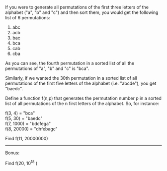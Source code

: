 <div class="md"><p>If you were to generate all permutations of the first three letters of the alphabet ("a", "b" and "c") and then sort them, you would get the following list of 6 permutations:</p>
<ol>
<li>abc</li>
<li>acb</li>
<li>bac</li>
<li>bca</li>
<li>cab</li>
<li>cba</li>
</ol>
<p>As you can see, the fourth permutation in a sorted list of all the permutations of "a", "b" and "c" is "bca".</p>
<p>Similarly, if we wanted the 30th permutation in a sorted list of all permutations of the first five letters of the alphabet (i.e. "abcde"), you get "baedc".</p>
<p>Define a function f(n,p) that generates the permutation number p in a sorted list of all permutations of the n first letters of the alphabet. So, for instance: </p>
<p>f(3, 4) = "bca"<br/>
f(5, 30) = "baedc"<br/>
f(7, 1000) = "bdcfega"<br/>
f(8, 20000) = "dhfebagc"    </p>
<p>Find f(11, 20000000)</p>
<hr/>
<p>Bonus:</p>
<p>Find f(20, 10<sup>18</sup> )</p>
</div>
